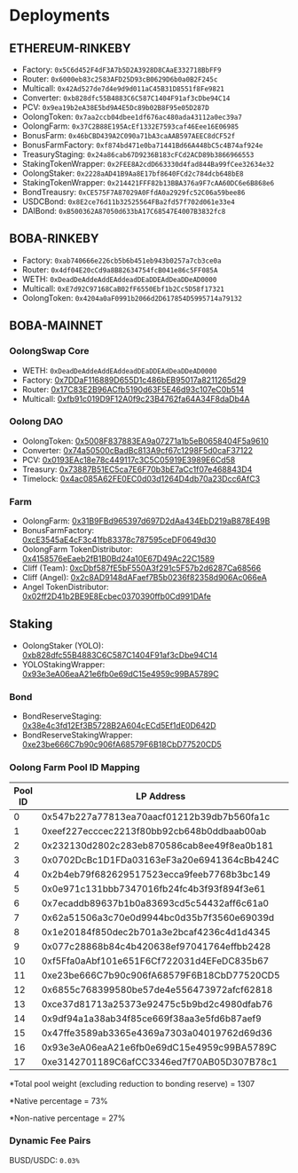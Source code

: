 # Deployments

## ETHEREUM-RINKEBY
- Factory: `0x5C6d452F4dF3A7b5D2A3928D8CAaE332718BbFF9`
- Router: `0x6000eb83c2583AFD25D93cB0629D6b0a0B2F245c`
- Multicall: `0x42Ad527de7d4e9d9d011aC45B31D8551f8Fe9821`
- Converter: `0xb828dfc55B4883C6C587C1404F91af3cDbe94C14`
- PCV: `0x9ea19b2eA38E5bd9A4E5Dc89b02B8F95e05D287D`
- OolongToken: `0x7aa2ccb04dbee1df676ac480ada43112a0ec39a7`
- OolongFarm: `0x37C2B88E195AcEf1332E7593caf46Eee16E06985`
- BonusFarm: `0x46bCBD439A2C090a71bA3caAAB597AEEC8dCF52f`
- BonusFarmFactory: `0xf874bd471e0ba71441Bd66A448bC5c4B74af924e`
- TreasuryStaging: `0x24a86cab67D9236B183cFCd2ACD89b3866966553`
- StakingTokenWrapper: `0x2FEE8A2cdD663330d4fad844Ba99fCee32634e32`
- OolongStaker: `0x2228aAD41B9Aa8E17bf8640FCd2c784dcb648bE8`
- StakingTokenWrapper: `0x214421FFF82b13BBA376a9F7cAA60DC6e6B868e6`
- BondTreausry: `0xCE575F7A87029A0FfdA0a2929fc52C06a59bee86`
- USDCBond: `0x8E2ce76d11b32525564FBa2fd57f702d061e33e4`
- DAIBond: `0xB500362A87050d633bA17C68547E4007B3832fc8`

## BOBA-RINKEBY
- Factory: `0xab740666e226cb5b6b451eb943b0257a7cb3ce0a`
- Router: `0x4df04E20cCd9a8B82634754fcB041e86c5FF085A`
- WETH: `0xDeadDeAddeAddEAddeadDEaDDEAdDeaDDeAD0000`
- Multicall: `0xE7d92C97168CaB02fF6550Ebf1b2Cc5D58f17321`
- OolongToken: `0x4204a0aF0991b2066d2D617854D5995714a79132`

## BOBA-MAINNET

### OolongSwap Core
- WETH: `0xDeadDeAddeAddEAddeadDEaDDEAdDeaDDeAD0000`
- Factory: [0x7DDaF116889D655D1c486bEB95017a8211265d29](https://blockexplorer.boba.network/address/0x7DDaF116889D655D1c486bEB95017a8211265d29)
- Router: [0x17C83E2B96ACfb5190d63F5E46d93c107eC0b514](https://blockexplorer.boba.network/address/0x17C83E2B96ACfb5190d63F5E46d93c107eC0b514)
- Multicall: [0xfb91c019D9F12A0f9c23B4762fa64A34F8daDb4A](https://blockexplorer.boba.network/address/0xfb91c019D9F12A0f9c23B4762fa64A34F8daDb4A)

### Oolong DAO
- OolongToken: [0x5008F837883EA9a07271a1b5eB0658404F5a9610](https://blockexplorer.boba.network/address/0x5008F837883EA9a07271a1b5eB0658404F5a9610)
- Converter: [0x74a50500cBadBc813A9cf67c1298F5d0caF37122](https://blockexplorer.boba.network/address/0x74a50500cBadBc813A9cf67c1298F5d0caF37122)
- PCV: [0x0193EAc18e78c449117c3C5C05919E3989E6Cd58](https://blockexplorer.boba.network/address/0x0193EAc18e78c449117c3C5C05919E3989E6Cd58)
- Treasury: [0x73887B51EC5ca7E6F70b3bE7aCc1f07e468843D4](https://blockexplorer.boba.network/address/0x73887B51EC5ca7E6F70b3bE7aCc1f07e468843D4)
- Timelock: [0x4ac085A62FE0EC0d03d1264D4db70a23Dcc6AfC3](https://blockexplorer.boba.network/address/0x4ac085A62FE0EC0d03d1264D4db70a23Dcc6AfC3)

### Farm
- OolongFarm: [0x31B9FBd965397d697D2dAa434EbD219aB878E49B](https://blockexplorer.boba.network/address/0x31B9FBd965397d697D2dAa434EbD219aB878E49B)
- BonusFarmFactory: [0xcE3545aE4cF3c41fb83378c787595ceDF0649d30](https://blockexplorer.boba.network/address/0xcE3545aE4cF3c41fb83378c787595ceDF0649d30)
- OolongFarm TokenDistributor: [0x4158576eEaeb2fB1B0Bd24a10E67D49Ac22C1589](https://blockexplorer.boba.network/address/0x4158576eEaeb2fB1B0Bd24a10E67D49Ac22C1589)
- Cliff (Team): [0xcDbf587fE5bF550A3f291c5F57b2d6287Ca68566](https://blockexplorer.boba.network/address/0xcDbf587fE5bF550A3f291c5F57b2d6287Ca68566)
- Cliff (Angel): [0x2c8AD9148dAFaef7B5b0236f82358d906Ac066eA](https://blockexplorer.boba.network/address/0x2c8AD9148dAFaef7B5b0236f82358d906Ac066eA)
- Angel TokenDistributor: [0x02ff2D41b2BE9E8Ecbec0370390ffb0Cd991DAfe](https://blockexplorer.boba.network/address/0x02ff2D41b2BE9E8Ecbec0370390ffb0Cd991DAfe)

## Staking
- OolongStaker (YOLO): [0xb828dfc55B4883C6C587C1404F91af3cDbe94C14](https://blockexplorer.boba.network/address/0xb828dfc55B4883C6C587C1404F91af3cDbe94C14)
- YOLOStakingWrapper: [0x93e3eA06eaA21e6fb0e69dC15e4959c99BA5789C](https://blockexplorer.boba.network/address/0x93e3eA06eaA21e6fb0e69dC15e4959c99BA5789C)

### Bond
- BondReserveStaging: [0x38e4c3fd12Ef3B5728B2A604cECd5Ef1dE0D642D](https://blockexplorer.boba.network/address/0x38e4c3fd12Ef3B5728B2A604cECd5Ef1dE0D642D)
- BondReserveStakingWrapper: [0xe23be666C7b90c906fA68579F6B18CbD77520CD5](https://blockexplorer.boba.network/address/0xe23be666C7b90c906fA68579F6B18CbD77520CD5)

### Oolong Farm Pool ID Mapping

| Pool ID | LP Address | Pair | Allocation Points | Pool Weight | Bonus Farm | Bonus Reward |
| ---- | -------- | ---- | ---- | ---- | -------- | ---- |
| 0 | 0x547b227a77813ea70aacf01212b39db7b560fa1c | USDC/WETH | 75 | 5.7%| | |
| 1 | 0xeef227ecccec2213f80bb92cb648b0ddbaab00ab | WBTC/WETH | 50 | 3.8% | | |
| 2 | 0x232130d2802c283eb870586cab8ee49f8ea0b181 | USDT/WETH | 50 | 3.8% | | |
| 3 | 0x0702DcBc1D1FDa03163eF3a20e6941364cBb424C | DAI/USDC | 15 | 1% | | |
| 4 | 0x2b4eb79f682629517523ecca9feeb7768b3bc149 | WETH/OMG | 20 | 1.5% | | |
| 5 | 0x0e971c131bbb7347016fb24fc4b3f93f894f3e61 | WETH/AVAX | 20 | 1.5% | | |
| 6 | 0x7ecaddb89637b1b0a83693cd5c54432aff6c61a0 | BNB/WETH | 10 | 0.7% | | |
| 7 | 0x62a51506a3c70e0d9944bc0d35b7f3560e69039d | FTM/WETH | 10 | 0.7% | | |
| 8 | 0x1e20184f850dec2b701a3e2bcaf4236c4d1d4345 | MATIC/WETH | 10 | 0.7% | | |
| 9 | 0x077c28868b84c4b420638ef97041764effbb2428 | BOBA/WETH | 75 | 5.7% | | |
| 10 | 0xf5Ffa0aAbf101e651F6Cf722031d4EFeDC835b67 | OLO/WETH | 400 | 30% | | |
| 11 | 0xe23be666C7b90c906fA68579F6B18CbD77520CD5 | BondReserveStakingWrapper | 2450 | null | | |
| 12 | 0x6855c768399580be57de4e556473972afcf62818 | BDOGE/WETH | 1 | 0.07% | 0xcc8dFE98D39Aeb15707597B99c8a5376c9bb6A7B | BDOGE |
| 13 | 0xce37d81713a25373e92475c5b9bd2c4980dfab76 | BOBA/USDC | 0 | 0% | | |
| 14 | 0x9df94a1a38ab34f85ce669f38aa3e5fd6b87aef9 | OLO/USDC | 150 | 11.5% | | |
| 15 | 0x47ffe3589ab3365e4369a7303a04019762d69d36 | BUSD/USDC | 20 | 1.5% | | |  
| 16 | 0x93e3eA06eaA21e6fb0e69dC15e4959c99BA5789C | YOLOStakingWrapper | 400 | 30% | | |
| 17 | 0xe3142701189C6afCC3346ed7f70AB05D307B78c1 | BORING/WETH | 1 | 0.07% | 0x87bfFf88f1Af399351FA5A1c408084120B38FCAa | BORING |

*Total pool weight (excluding reduction to bonding reserve) = 1307

*Native percentage = 73%

*Non-native percentage = 27%

### Dynamic Fee Pairs
BUSD/USDC: `0.03%`

